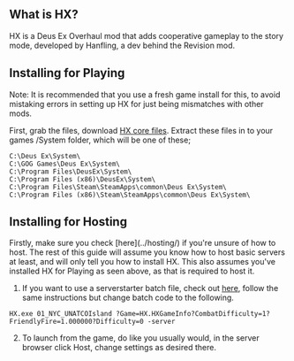 ## What is HX?

HX is a Deus Ex Overhaul mod that adds cooperative gameplay to the story mode, developed by Hanfling, a dev behind the Revision mod.

## Installing for Playing
<div class="tcalert">Note: It is recommended that you use a fresh game install for this, to avoid mistaking errors in setting up HX for just being mismatches with other mods.</div>

First, grab the files, download [HX core files](https://builds.hx.hanfling.de/).
Extract these files in to your games /System folder, which will be one of these;
```
C:\Deus Ex\System\
C:\GOG Games\Deus Ex\System\
C:\Program Files\DeusEx\System\
C:\Program Files (x86)\DeusEx\System\
C:\Program Files\Steam\SteamApps\common\Deus Ex\System\
C:\Program Files (x86)\Steam\SteamApps\common\Deus Ex\System\
```


## Installing for Hosting
<div class="tcalert">
Firstly, make sure you check [here](../hosting/) if you're unsure of how to host. The rest of this guide will assume you know how to host basic servers at least, and will only tell you how to install HX.
This also assumes you've installed HX for Playing as seen above, as that is required to host it.
</div>

1.  If you want to use a serverstarter batch file, check out [here](https://deusexhq.github.io/hosting/#server-starter), follow the same instructions but change batch code to the following.

```HX.exe 01_NYC_UNATCOIsland ?Game=HX.HXGameInfo?CombatDifficulty=1?FriendlyFire=1.000000?Difficulty=0 -server```

2. To launch from the game, do like you usually would, in the server browser click Host, change settings as desired there.

